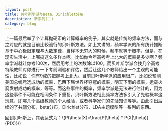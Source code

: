 ```yaml
---
layout: post
title: 贝叶斯学派与Beta，Dirichlet分布 
description: 新系列(二)
category: blog
---
```

上一篇最后举了个计算抛硬币的计算概率的例子，其实就是传统的频率方法，而与之对应的就是目前比较流行的贝叶斯方法。如上文讲的，频率学派的所有统计推断基于中心极限定理与大数定律，当样本无穷大的时候，频率就等于概率，但是，在现实生活中，上哪搞这么多样本呢。比如你今年高考考上北大的概率是多少啊？频率学派就让你考100次，然后用考上的次数除以100。而贝叶斯学派会找几个高考特级教师对你进行一下考前测验和评估，然后让这几个教师给出一个主观的可能性，比如说：你有9成的把握考上北大。目前贝叶斯学派的应用很广，比如说预测美国总统竞选成功的概率，巴西下届世界杯夺冠的概率，明天下雨的概率，运载火箭发射成功的概率，等等。而这些事件的概率，频率学派是无法进行估计的，因为这些事件不可能在相同条件下重复。贝叶斯方法相比频率方法多引入了先验概率这玩意，即哪几个高级教师的个人经验，或者科学家们的先验知识等等。由此引出后续的了共轭分布，beta分布，Dirichlet分布，LDA主题模型等一系列的东西。

回到贝叶斯上，其表达式为：\\(P(\theta|X)=\frac{P(\theta) * P(X|\theta)}{P(X)}\\)


[LinChaohui]:    http://www.linchaohui.com  "LinChaohui"
